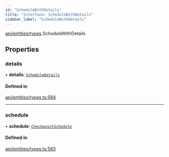 ```yaml
---
id: "ScheduleWithDetails"
title: "Interface: ScheduleWithDetails"
sidebar_label: "ScheduleWithDetails"
---
```


[api/entities/types](../../../../../modules/API/Entities/Types/Types.md).ScheduleWithDetails

## Properties

### details

• **details**: [`ScheduleDetails`](../../CheckpointSchedule/Types/ScheduleDetails/ScheduleDetails.md)

#### Defined in

[api/entities/types.ts:584](https://github.com/PolymeshAssociation/polymesh-sdk/blob/8a9158669/src/api/entities/types.ts#L584)

___

### schedule

• **schedule**: [`CheckpointSchedule`](../../../../../classes/API/Entities/CheckpointSchedule/CheckpointSchedule.md)

#### Defined in

[api/entities/types.ts:583](https://github.com/PolymeshAssociation/polymesh-sdk/blob/8a9158669/src/api/entities/types.ts#L583)

